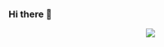 ### Hi there 👋

<p align="center">
 <a href="https://github.com/joyrust/joyrust">
  <img align="center" src="https://github-readme-stats.vercel.app/api?username=joyrust&show_icons=true&theme=tokyonight" />
 </a>
</p>
